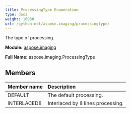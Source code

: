 ```yaml
---
title: ProcessingType Enumeration
type: docs
weight: 10930
url: /python-net/aspose.imaging/processingtype/
---
```


The type of processing.

**Module:** [aspose.imaging](/imaging/python-net/aspose.imaging/)

**Full Name:** aspose.imaging.ProcessingType

## **Members**
| **Member name** | **Description** |
| :- | :- |
| DEFAULT | The default processing. |
| INTERLACED8 | Interlaced by 8 lines processing. |
